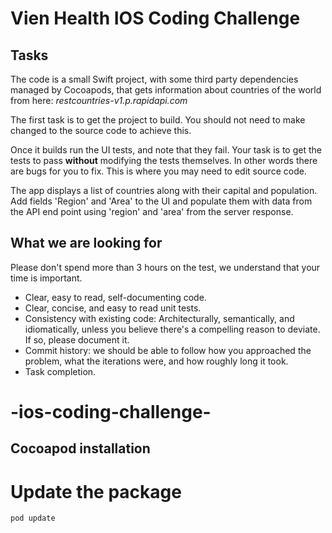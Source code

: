 # Vien Health IOS Coding Challenge

## 	Tasks
The code is a small Swift project, with some third party dependencies managed by Cocoapods, that gets information about countries of the world from here: *restcountries-v1.p.rapidapi.com*

The first task is to get the project to build. You should not need to make changed to the source code to achieve this.

Once it builds run the UI tests, and note that they fail. Your task is to get the tests to pass **without** modifying the tests themselves. In other words there are bugs for you to fix. This is where you may need to edit source code.

The app displays a list of countries along with their capital and population. Add fields 'Region' and 'Area' to the UI and populate them with data from the API end point using 'region' and 'area' from the server response.


## What we are looking for
Please don't spend more than 3 hours on the test, we understand that your time is important.

* Clear, easy to read, self-documenting code.
* Clear, concise, and easy to read unit tests.
* Consistency with existing code: Architecturally, semantically, and idiomatically, unless you believe there's a compelling reason to deviate. If so, please document it.
* Commit history: we should be able to follow how you approached the problem, what the iterations were, and how roughly long it took.
* Task completion.
# -ios-coding-challenge-


## Cocoapod installation
# Update the package
`pod update`